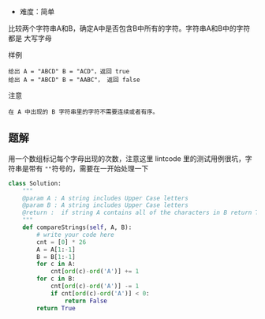 + 难度：简单

比较两个字符串A和B，确定A中是否包含B中所有的字符。字符串A和B中的字符都是 大写字母

样例

    给出 A = "ABCD" B = "ACD"，返回 true
    给出 A = "ABCD" B = "AABC"， 返回 false

注意

    在 A 中出现的 B 字符串里的字符不需要连续或者有序。

## 题解

用一个数组标记每个字母出现的次数，注意这里 lintcode 里的测试用例很坑，字符串是带有 `""`符号的，需要在一开始处理一下

```python
class Solution:
    """
    @param A : A string includes Upper Case letters
    @param B : A string includes Upper Case letters
    @return :  if string A contains all of the characters in B return True else return False
    """
    def compareStrings(self, A, B):
        # write your code here
        cnt = [0] * 26
        A = A[1:-1]
        B = B[1:-1]
        for c in A:
            cnt[ord(c)-ord('A')] += 1
        for c in B:
            cnt[ord(c)-ord('A')] -= 1
            if cnt[ord(c)-ord('A')] < 0:
                return False
        return True

```